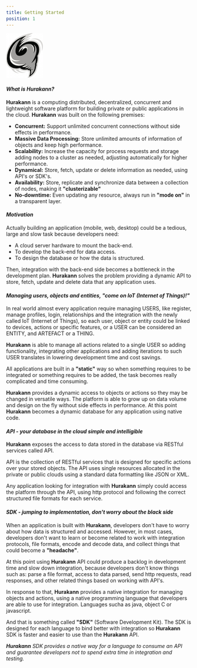 ```yaml
---
title: Getting Started
position: 1
---
```

![alt text](/images/logo.png)

#### _What is **Hurakann**?_

**Hurakann** is a computing distributed, decentralized, concurrent and lightweight software platform for building private or public applications in the cloud. **Hurakann** was built on the following premises:

* **Concurrent:** Support unlimited concurrent connections without side effects in performance.
* **Massive Data Processing:** Store unlimited amounts of information of objects and keep high performance.
* **Scalability:** Increase the capacity for process requests and storage adding nodes to a cluster as needed, adjusting automatically for higher performance.
* **Dynamical:** Store, fetch, update or delete information as needed, using API's or SDK's.
* **Availability:** Store, replicate and synchronize data between a collection of nodes, making it **"clusterizable"**
* **No-downtime:** Even updating any resource, always run in **"mode on"** in a transparent layer.

#### **_Motivation_**

Actually building an application (mobile, web, desktop) could be a tedious, large and slow task because developers need:

* A cloud server hardware to mount the back-end.
* To develop the back-end for data access.
* To design the database or how the data is structured.

Then, integration with the back-end side becomes a bottleneck in the development plan. **Hurakann** solves the problem providing a dynamic API to store, fetch, update and delete data that any application uses.


#### **_Managing users, objects and entities, "come on IoT (Internet of Things)!"_**

In real world almost every application require managing USERS, like register, manage profiles, login, relationships and the integration with the newly called IoT (Internet of Things), so each user, object or entity could be linked to devices, actions or specific features, or a USER can be considered an ENTITY, and ARTEFACT or a THING.

**Hurakann** is able to manage all actions related to a single USER so adding functionality, integrating other applications and adding iterations to such USER translates in lowering development time and cost savings.

All applications are built in a **"static"** way so when something requires to be integrated or something requires to be added, the task becomes really complicated and time consuming.

**Hurakann** provides a dynamic access to objects or actions so they may be changed in versatile ways. The platform is able to grow up on data volume and design on the fly without side effects in performance. At this point **Hurakann** becomes a dynamic database for any application using native code.


#### **_API - your database in the cloud simple and intelligible_**

**Hurakann** exposes the access to data stored in the database via RESTful services called API.

API is the collection of RESTful services that is designed for specific actions over your stored objects. The API uses single resources allocated in the private or public clouds using a standard data formatting like JSON or XML.

Any application looking for integration with **Hurakann** simply could access the platform through the API, using http protocol and following the correct structured file formats for each service.


#### **_SDK - jumping to implementation, don't worry about the black side_**

When an application is built with **Hurakann**, developers don't have to worry about how data is structured and accessed. However, in most cases, developers don't want to learn or become related to work with integration protocols, file formats, encode and decode data, and collect things that could become a **"headache"**.

At this point using **Hurakann** API could produce a backlog in development time and slow down integration, because developers don't know things such as: parse a file format, access to data parsed, send http requests, read responses, and other related things based on working with API's.

In response to that, **Hurakann** provides a native integration for managing objects and actions, using a native programming language that developers are able to use for integration.  Languages sucha as java, object C or javascript.

And that is something called **"SDK"** (Software Development Kit). The SDK is designed for each language to bind better with integration so **Hurakann** SDK is faster and easier to use than the **Hurakann** API.

_**Hurakann** SDK provides a native way for a language to consume an API and guarantee developers not to spend extra time in integration and testing._
